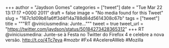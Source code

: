 
+++
author = "Jaydson Gomes"
categories = ["tweet"]
date = "Tue Mar 22 13:17:17 +0000 2011"
draft = false
image = "No media found for this Tweet"
slug = "167c1d09b81a6ff3d4f14a788d84d5614308c67b"
tags = ["tweet"]
title = """RT @viniciusmedina: Junte..."""
tweet = true
tweet_url = "https://twitter.com/jaydson/status/50184273428365312"
+++
RT @viniciusmedina: Junte-se à Festa no Twitter do Firefox 4 e celebre a nova versão. http://t.co/4Tc7eya  #mozbr #Fx4 #AcelereAWeb #Mozilla
